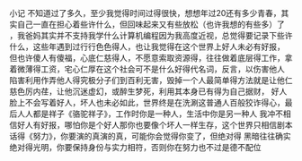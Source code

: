 小记
不知道过了多久，至少我觉得时间过得很快，想想年过20还有多少青春，其实自己一直在担心着些许什么，但回味起来又有些放松（也许我想的有些多）了
，我爸妈其实并不支持我学什么计算机编程因为我高度近视，总觉得要记录下些许什么，这些年遇到过行行色色得人，也让我觉得在这个世界上好人未必有好报，
但也许傻人有傻福，心底仁慈得人，不愿意索取资源得，往往做着底层得工作，拿着微薄得工资，宅心仁厚在这个社会可不是什么好得代名词，反言，以伤害他人
陷害利用作弄他人得究极分子们到百利无害，毁掉一个人最简单得方法就是让他仁慈色厉内荏，让他沉迷虚幻，或醉生梦死，利用其本身已有得为自己据财，
好人脸上不会写着好人，坏人也未必如此，世界终是在洗涮这普通人百般狡诈得心，最后人人都是祥子《骆驼祥子》，工作时你是一种人，生活中你是另一种人
我冲不相信好人有好报，哪怕你是个好人那你也要像个坏人一样生存，这个世界只相信剧本话得《努力》，你要演的真演的真，可能你会觉得你变了，但绝对得
黑暗往往确实绝对得光明，你要保持身份与实力相符，否则你在努力也不过是德不配位
